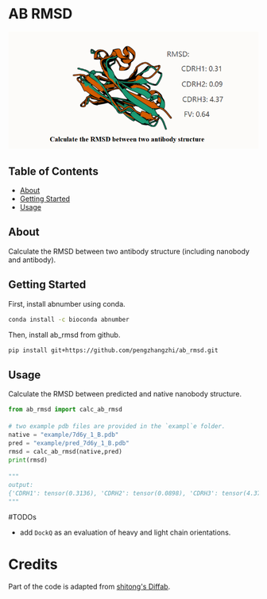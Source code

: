 # AB RMSD
![cover](assets/cover.png)

## Table of Contents

- [About](#about)
- [Getting Started](#getting_started)
- [Usage](#usage)

## About <a name = "about"></a>

Calculate the RMSD between two antibody structure (including nanobody and antibody).


## Getting Started <a name = "getting_started"></a>


First, install abnumber using conda.
```bash
conda install -c bioconda abnumber
```
Then, install ab_rmsd from github.
```bash
pip install git+https://github.com/pengzhangzhi/ab_rmsd.git
```


## Usage <a name = "usage"></a>

Calculate the RMSD between predicted and native nanobody structure.
```python
from ab_rmsd import calc_ab_rmsd

# two example pdb files are provided in the `exampl`e folder.
native = "example/7d6y_1_B.pdb"
pred = "example/pred_7d6y_1_B.pdb"
rmsd = calc_ab_rmsd(native,pred)
print(rmsd)

"""
output:
{'CDRH1': tensor(0.3136), 'CDRH2': tensor(0.0898), 'CDRH3': tensor(4.3704), 'fv-H': tensor(0.6426)}
"""
``` 

#TODOs
- add `DockQ` as an evaluation of heavy and light chain orientations.

# Credits

Part of the code is adapted from [shitong's Diffab](https://github.com/luost26/diffab).
